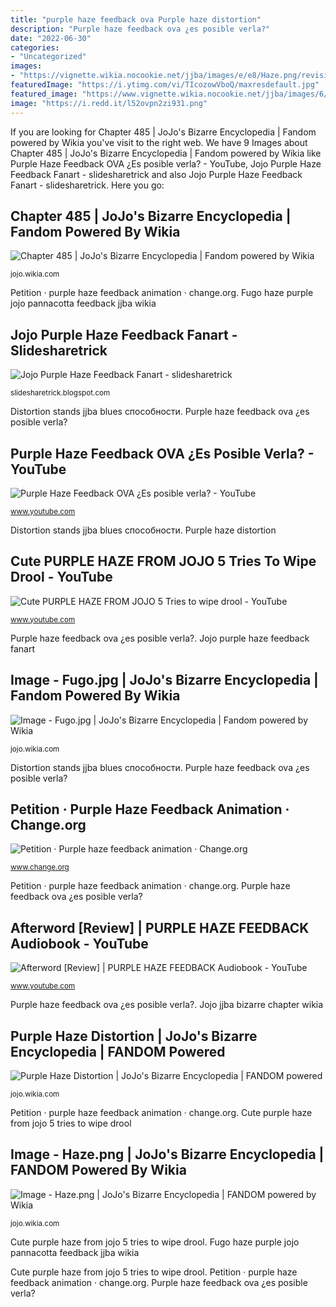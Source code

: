 ```yaml
---
title: "purple haze feedback ova Purple haze distortion"
description: "Purple haze feedback ova ¿es posible verla?"
date: "2022-06-30"
categories:
- "Uncategorized"
images:
- "https://vignette.wikia.nocookie.net/jjba/images/e/e8/Haze.png/revision/latest?cb=20130927161545"
featuredImage: "https://i.ytimg.com/vi/TIcozowVboQ/maxresdefault.jpg"
featured_image: "https://www.vignette.wikia.nocookie.net/jjba/images/6/6c/Purple_Haze_Distortion.png/revision/latest?cb=20160417072947"
image: "https://i.redd.it/l52ovpn2zi931.png"
---
```


If you are looking for Chapter 485 | JoJo&#039;s Bizarre Encyclopedia | Fandom powered by Wikia you've visit to the right web. We have 9 Images about Chapter 485 | JoJo&#039;s Bizarre Encyclopedia | Fandom powered by Wikia like Purple Haze Feedback OVA ¿Es posible verla? - YouTube, Jojo Purple Haze Feedback Fanart - slidesharetrick and also Jojo Purple Haze Feedback Fanart - slidesharetrick. Here you go:

## Chapter 485 | JoJo&#039;s Bizarre Encyclopedia | Fandom Powered By Wikia

![Chapter 485 | JoJo&#039;s Bizarre Encyclopedia | Fandom powered by Wikia](http://vignette2.wikia.nocookie.net/jjba/images/8/8e/Chapter_485.jpg/revision/latest?cb=20140815180347 "Afterword [review]")

<small>jojo.wikia.com</small>

Petition · purple haze feedback animation · change.org. Fugo haze purple jojo pannacotta feedback jjba wikia

## Jojo Purple Haze Feedback Fanart - Slidesharetrick

![Jojo Purple Haze Feedback Fanart - slidesharetrick](https://i.redd.it/l52ovpn2zi931.png "Purple haze distortion")

<small>slidesharetrick.blogspot.com</small>

Distortion stands jjba blues способности. Purple haze feedback ova ¿es posible verla?

## Purple Haze Feedback OVA ¿Es Posible Verla? - YouTube

![Purple Haze Feedback OVA ¿Es posible verla? - YouTube](https://i.ytimg.com/vi/TIcozowVboQ/maxresdefault.jpg "Afterword [review]")

<small>www.youtube.com</small>

Distortion stands jjba blues способности. Purple haze distortion

## Cute PURPLE HAZE FROM JOJO 5 Tries To Wipe Drool - YouTube

![Cute PURPLE HAZE FROM JOJO 5 Tries to wipe drool - YouTube](https://i.ytimg.com/vi/PRo2l2owpiw/maxresdefault.jpg "Purple haze distortion")

<small>www.youtube.com</small>

Purple haze feedback ova ¿es posible verla?. Jojo purple haze feedback fanart

## Image - Fugo.jpg | JoJo&#039;s Bizarre Encyclopedia | Fandom Powered By Wikia

![Image - Fugo.jpg | JoJo&#039;s Bizarre Encyclopedia | Fandom powered by Wikia](http://vignette4.wikia.nocookie.net/jjba/images/6/62/Fugo.jpg/revision/latest?cb=20121129173613 "Purple haze distortion")

<small>jojo.wikia.com</small>

Distortion stands jjba blues способности. Purple haze feedback ova ¿es posible verla?

## Petition · Purple Haze Feedback Animation · Change.org

![Petition · Purple haze feedback animation · Change.org](https://assets.change.org/photos/1/dq/tg/NIdqtgYJAIhifIf-1600x900-noPad.jpg?1566421345 "Purple haze distortion")

<small>www.change.org</small>

Petition · purple haze feedback animation · change.org. Purple haze feedback ova ¿es posible verla?

## Afterword [Review] | PURPLE HAZE FEEDBACK Audiobook - YouTube

![Afterword [Review] | PURPLE HAZE FEEDBACK Audiobook - YouTube](https://i.ytimg.com/vi/6vW9HPfGh0U/hqdefault.jpg "Afterword [review]")

<small>www.youtube.com</small>

Purple haze feedback ova ¿es posible verla?. Jojo jjba bizarre chapter wikia

## Purple Haze Distortion | JoJo&#039;s Bizarre Encyclopedia | FANDOM Powered

![Purple Haze Distortion | JoJo&#039;s Bizarre Encyclopedia | FANDOM powered](https://www.vignette.wikia.nocookie.net/jjba/images/6/6c/Purple_Haze_Distortion.png/revision/latest?cb=20160417072947 "Jojo jjba bizarre chapter wikia")

<small>jojo.wikia.com</small>

Petition · purple haze feedback animation · change.org. Cute purple haze from jojo 5 tries to wipe drool

## Image - Haze.png | JoJo&#039;s Bizarre Encyclopedia | FANDOM Powered By Wikia

![Image - Haze.png | JoJo&#039;s Bizarre Encyclopedia | FANDOM powered by Wikia](https://vignette.wikia.nocookie.net/jjba/images/e/e8/Haze.png/revision/latest?cb=20130927161545 "Petition · purple haze feedback animation · change.org")

<small>jojo.wikia.com</small>

Cute purple haze from jojo 5 tries to wipe drool. Fugo haze purple jojo pannacotta feedback jjba wikia

Cute purple haze from jojo 5 tries to wipe drool. Petition · purple haze feedback animation · change.org. Purple haze feedback ova ¿es posible verla?
